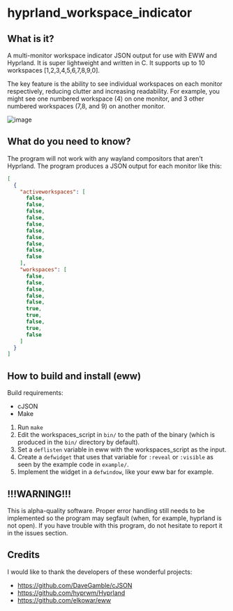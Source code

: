 # hyprland_workspace_indicator

## What is it?

A multi-monitor workspace indicator JSON output for use with EWW and Hyprland.
It is super lightweight and written in C. It supports up to 10 workspaces [1,2,3,4,5,6,7,8,9,0].

The key feature is the ability to see individual workspaces on each monitor respectively, reducing clutter and increasing readability. For example, you might see one numbered workspace (4) on one monitor, and 3 other numbered workspaces (7,8, and 9) on another monitor.

![image](https://github.com/tdljayden/hyprland_workspace_indicator/assets/110114652/0d491ba9-899f-4704-a6cd-4ef93a32f8ff)

## What do you need to know?

The program will not work with any wayland compositors that aren't Hyprland. The program produces a JSON output for each monitor like this:

```json
[
  {
    "activeworkspaces": [
      false,
      false,
      false,
      false,
      false,
      false,
      false,
      false,
      false,
      false
    ],
    "workspaces": [
      false,
      false,
      false,
      false,
      false,
      true,
      true,
      false,
      true,
      false
    ]
  }
]
```

## How to build and install (eww)

Build requirements:
* cJSON
* Make

1. Run `make`
2. Edit the workspaces_script in `bin/` to the path of the binary (which is produced in the `bin/` directory by default).
3. Set a `deflisten` variable in eww with the workspaces_script as the input.
4. Create a `defwidget` that uses that variable for `:reveal` or `:visible` as seen by the example code in `example/`.
5. Implement the widget in a `defwindow`, like your eww bar for example.

## !!!WARNING!!!
This is alpha-quality software. Proper error handling still needs to be implemented so the program may segfault (when, for example, hyprland is not open).
If you have trouble with this program, do not hesitate to report it in the issues section.

## Credits

I would like to thank the developers of these wonderful projects:
* https://github.com/DaveGamble/cJSON
* https://github.com/hyprwm/Hyprland
* https://github.com/elkowar/eww

